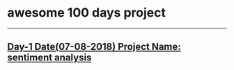 # awesome 100 days project
---
[Day-1 Date(07-08-2018) Project Name: sentiment analysis](https://github.com/CoolCoder31/awesome-100-day-project/tree/master/sentiment%20analysis)
---

